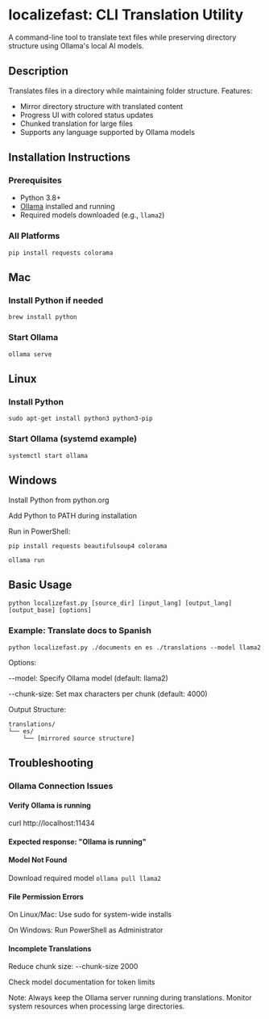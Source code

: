 # localizefast: CLI Translation Utility

A command-line tool to translate text files while preserving directory structure using Ollama's local AI models.

## Description

Translates files in a directory while maintaining folder structure. Features:
- Mirror directory structure with translated content
- Progress UI with colored status updates
- Chunked translation for large files
- Supports any language supported by Ollama models

## Installation Instructions

### Prerequisites
- Python 3.8+
- [Ollama](https://ollama.ai/) installed and running
- Required models downloaded (e.g., `llama2`)

### All Platforms

```pip install requests colorama```

## Mac

### Install Python if needed
```brew install python```
### Start Ollama
```ollama serve```

## Linux

### Install Python
```sudo apt-get install python3 python3-pip```

### Start Ollama (systemd example)
```systemctl start ollama```

## Windows

Install Python from python.org

Add Python to PATH during installation

Run in PowerShell:

```pip install requests beautifulsoup4 colorama```

```ollama run```

## Basic Usage

```python localizefast.py [source_dir] [input_lang] [output_lang] [output_base] [options]```

### Example: Translate docs to Spanish
```python localizefast.py ./documents en es ./translations --model llama2```

Options:

--model: Specify Ollama model (default: llama2)

--chunk-size: Set max characters per chunk (default: 4000)

Output Structure:

```
translations/
└── es/
    └── [mirrored source structure]
```
## Troubleshooting

### Ollama Connection Issues

#### Verify Ollama is running
curl http://localhost:11434

#### Expected response: "Ollama is running"

#### Model Not Found

Download required model
    ```ollama pull llama2```

#### File Permission Errors

On Linux/Mac: Use sudo for system-wide installs

On Windows: Run PowerShell as Administrator

#### Incomplete Translations

Reduce chunk size: --chunk-size 2000

Check model documentation for token limits


Note: Always keep the Ollama server running during translations. Monitor system resources when processing large directories.